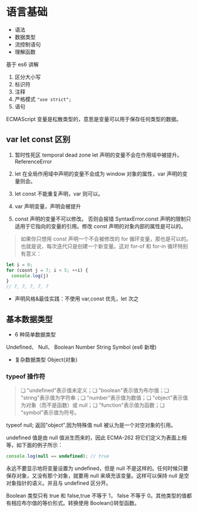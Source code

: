 # 语言基础

- 语法
- 数据类型
- 流控制语句
- 理解函数

基于 es6 讲解

1. 区分大小写
2. 标识符
3. 注释
4. 严格模式 `"use strict";`
5. 语句

ECMAScript 变量是松散类型的，意思是变量可以用于保存任何类型的数据。

## var let const 区别

1. 暂时性死区 temporal dead zone
   let 声明的变量不会在作用域中被提升。ReferenceError

2. let 在全局作用域中声明的变量不会成为 window 对象的属性，var 声明的变量则会。

3. let const 不能重复声明，var 则可以。

4. var 声明变量，声明会被提升

5. const 声明的变量不可以修改。 否则会报错 SyntaxError.const 声明的限制只适用于它指向的变量的引用。修改 const 声明的对象内部的属性是可以的。

> 如果你只想用 const 声明一个不会被修改的 for 循环变量，那也是可以的。也就是说，每次迭代只是创建一个新变量。这对 for-of 和 for-in 循环特别有意义：

```js
let i = 0;
for (cosnt j = 7; i < 5; ++i) {
  console.log(j)
}
// 7, 7, 7, 7, 7
```

- 声明风格&最佳实践：不使用 var,const 优先，let 次之

## 基本数据类型

- 6 种简单数据类型

Undefined、
Null、
Boolean
Number
String
Symbol (es6 新增)

- 复杂数据类型
  Object(对象)

### typeof 操作符

> ❑ "undefined"表示值未定义；❑ "boolean"表示值为布尔值；❑ "string"表示值为字符串；❑ "number"表示值为数值；❑ "object"表示值为对象（而不是函数）或 null；❑ "function"表示值为函数；❑ "symbol"表示值为符号。

typeof null; 返回"object".因为特殊值 null 被认为是一个对空对象的引用。

undefined 值是由 null 值派生而来的，因此 ECMA-262 将它们定义为表面上相等，如下面的例子所示：

```js
console.log(null == undefined); // true
```

永远不要显示地将变量设置为 undefined，但是 null 不是这样的。任何时候只要保存对象，又没有那个对象，就要用 null 来填充该变量。这样可以保持 null 是空对象指针的语义。并且与 undefined 区分开。

Boolean 类型只有 true 和 false,true 不等于 1， false 不等于 0。其他类型的值都有相应布尔值的等价形式。转换使用 Boolean()转型函数。
